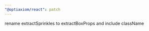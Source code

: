 ```yaml
---
"@optiaxiom/react": patch
---
```


rename extractSprinkles to extractBoxProps and include className
